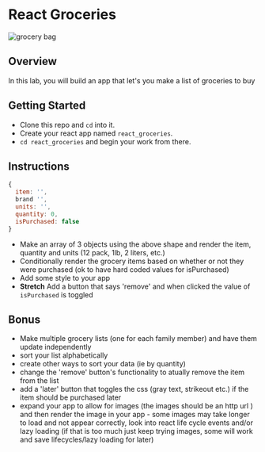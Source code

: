 # React Groceries

![grocery bag](https://img.thrfun.com/img/095/445/reusable_shopping_bag_x1.jpg)

## Overview

In this lab, you will build an app that let's you make a list of groceries to buy

## Getting Started

- Clone this repo and `cd` into it.
- Create your react app named `react_groceries`.
- `cd react_groceries` and begin your work from there.


## Instructions

```js
{
  item: '',
  brand '',
  units: '',
  quantity: 0,
  isPurchased: false
}
```

- Make an array of 3 objects using the above shape and render the item, quantity and units (12 pack, 1lb, 2 liters, etc.)
- Conditionally render the grocery items based on whether or not they were purchased (ok to have hard coded values for isPurchased)
- Add some style to your app
- **Stretch** Add a button that says 'remove' and when clicked the value of `isPurchased` is toggled

## Bonus
- Make multiple grocery lists (one for each family member) and have them update independently
- sort your list alphabetically
- create other ways to sort your data (ie by quantity)
- change the 'remove' button's functionality to atually remove the item from the list
- add a 'later' button that toggles the css (gray text, strikeout etc.) if the item should be purchased later
- expand your app to allow for images (the images should be an http url ) and then render the image in your app - some images may take longer to load and not appear correctly, look into react life cycle events and/or lazy loading (if that is too much just keep trying images, some will work and save lifecycles/lazy loading for later)